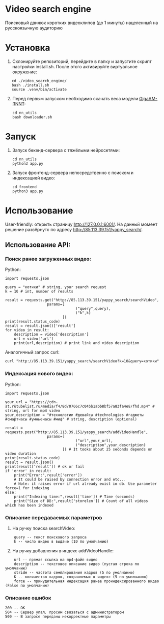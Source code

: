 # Video search engine
Поисковый движок коротких видеоклипов (до 1 минуты) нацеленный на русскоязычную аудиторию

# Установка
1) Склонируйте репозиторий, перейдите в папку и запустите скрипт настройки install.sh. После этого активируйте виртуальное окружение:
  ```git clone 
     cd ./video_search_engine/
     bash ./install.sh
     source .venv/bin/activate
  ```

2) Перед первым запуском необходимо скачать веса модели [GigaAM-RNNT](https://github.com/salute-developers/GigaAM):
   ```
   cd nn_utils
   bash downloader.sh
   ```
# Запуск
1) Запуск бекенд-сервера с тяжёлыми нейросетями:
   ```
   cd nn_utils
   python3 app.py
   ```
2) Запуск фронтенд-сервера непосредственно с поиском и индексацией видео:
   ```
   cd frontend
   python3 app.py
   ```
# Использование
User-friendly: открыть страницу <http://127.0.0.1:6001/>.
На данный момент решение развёрнуто по адресу <http://85.113.39.151/yappy_search/>.
## Использование API:
### Поиск ранее загруженных видео:
Python:
```
import requests,json

query = "котики" # string, your search request
k = 10 # int, number of results

result = requests.get("http://85.113.39.151/yappy_search/searchVideo",
                   params=[
                                ("query",query),
                                ("k",k)
                          ])
print(result.status_code)
result = result.json()['result']
for video in result:
    description = video['description']
    url = video['url']
    print(url,description) # print link and video description
```
Аналогичный запрос curl:
```
curl "http://85.113.39.151/yappy_search/searchVideo?k=10&query=котики"
```
### Индексация нового видео:
Python:
```
import requests,json

your_url = "https://cdn-st.rutubelist.ru/media/f4/8d/0766c7c04bb1abb8bf57a83fa4e8/fhd.mp4" # string, url for mp4 video
your_description = "#технологии #девайсы #technologies #гаджеты #смартчасы #умныечасы #миф" # string, description (optional)

result = requests.post("http://85.113.39.151/yappy_search/addVideoHandle",
                   params=[
                                ("url",your_url),
                                ("description",your_description)
                          ]) # It tooks about 25 seconds depends on video duration
print(result.status_code)
result = result.json()
print(result['result']) # ok or fail
if 'error' in result:
    print("Error:",result['error'])
    # It could be raised by connection error and etc...
    # Note: it raises error if url already exist in db. Use parameter force=1 for indexing
else:
    print("Indexing time:",result['time']) # Time (seconds)
    print("Size of DB:",result['storelen']) # Count of all videos which has been indexed
```
### Описание передаваемых параметров
1) На ручку поиска searchVideo:
```
    query -- текст поискового запроса
    k -- число видео в выдаче (10 по умолчанию)
```
2) На ручку добавления в индекс addVideoHandle:
```
    url -- прямая ссылка на mp4-файл видео
    description -- текстовое описание видео (пустая строка по умолчанию)
    stride -- частота семплирования кадров (5 по умолчанию)
    K -- количество кадров, сохраняемых в индекс (5 по умолчанию)
    force -- принудительная индексация ранее проиндексированного видео (False по умолчанию)
```
### Описание ошибок
```
200 -- OK
504 -- Сервер упал, просим связаться с администратором
500 -- В запросе переданы некорректные параметры
```